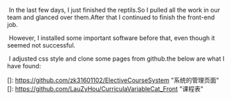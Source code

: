 ​	In the last few days, I just finished the reptils.So I pulled all the work in our team and glanced over them.After that I continued to finish the front-end job.

​	However, I installed some important software before that, even though it seemed not successful.

​	I adjusted css style and clone some pages from github.the below are what I have found:

[]: https://github.com/zk31601102/ElectiveCourseSystem	"系统的管理页面"
[]: https://github.com/LauZyHou/CurriculaVariableCat_Front	"课程表"

